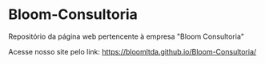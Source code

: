 # Bloom-Consultoria
Repositório da página web pertencente à empresa "Bloom Consultoria"

Acesse nosso site pelo link: https://bloomltda.github.io/Bloom-Consultoria/
